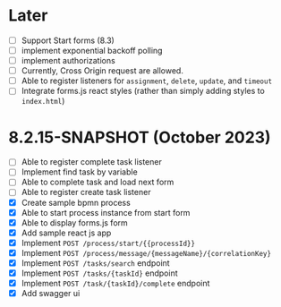 # Later

- [ ] Support Start forms (8.3)
- [ ] implement exponential backoff polling
- [ ] implement authorizations
- [ ] Currently, Cross Origin request are allowed.
- [ ] Able to register listeners for `assignment`, `delete`, `update`, and `timeout`
- [ ] Integrate forms.js react styles (rather than simply adding styles to `index.html`)

# 8.2.15-SNAPSHOT (October 2023)

- [ ] Able to register complete task listener
- [ ] Implement find task by variable
- [ ] Able to complete task and load next form
- [ ] Able to register create task listener
- [x] Create sample bpmn process
- [x] Able to start process instance from start form
- [x] Able to display forms.js form
- [x] Add sample react js app
- [x] Implement `POST /process/start/{{processId}}`
- [x] Implement `POST /process/message/{messageName}/{correlationKey}`
- [x] Implement `POST /tasks/search` endpoint
- [x] Implement `POST /tasks/{taskId}` endpoint
- [x] Implement `POST /task/{taskId}/complete` endpoint
- [x] Add swagger ui
